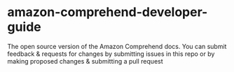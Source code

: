 # amazon-comprehend-developer-guide
The open source version of the Amazon Comprehend docs. You can submit feedback &amp; requests for changes by submitting issues in this repo or by making proposed changes &amp; submitting a pull request
